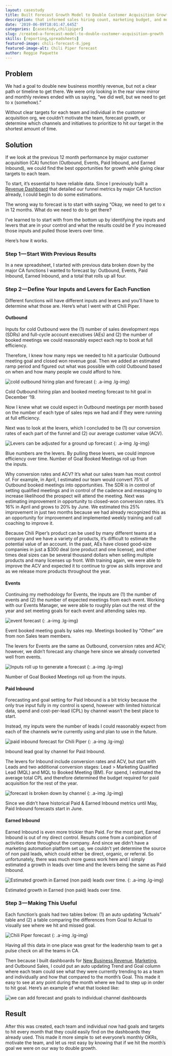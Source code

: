 ```yaml
---
layout: casestudy
title: Built Forecast Growth Model to Double Customer Acquisition Growth
description: that informed sales hiring count, marketing budget, and monthly goals for the customer acquisition team.
date: '2019-06-09T18:01:47.645Z'
categories: [casestudy,chilipiper]
slug: /created-a-forecast-model-to-double-customer-acquisition-growth
skills: [reporting,spreadsheets]
featured-image: chili-forecast-8.jpeg
featured-image-alt: Chili Piper forecast
author: Reggie Paquette
---
```


## Problem

We had a goal to double new business monthly revenue, but not a clear path or timeline to get there. We were only looking in the rear view mirror and monthly reviews ended with us saying, “we did well, but we need to get to x (somehow).”

Without clear targets for each team and individual in the customer acquisition org, we couldn’t motivate the team, forecast growth, or determine which channels and initiatives to prioritize to hit our target in the shortest amount of time.

## Solution

If we look at the previous 12 month performance by major customer acquisition (CA) function (Outbound, Events, Paid Inbound, and Earned Inbound), we could find the best opportunities for growth while giving clear targets to each team.

To start, it’s essential to have reliable data. Since I previously built a [Revenue Dashboard](/automating-new-business-revenue-reporting-into-google-sheets) that detailed our funnel metrics by major CA function already, I could begin to do some estimations.

The wrong way to forecast is to start with saying “Okay, we need to get to x in 12 months. What do we need to do to get there?

I‘ve learned to to start with from the bottom up by identifying the inputs and levers that are in your control and what the results could be if you increased those inputs and pulled those levers over time.

Here’s how it works.

### Step 1 — Start With Previous Results

In a new spreadsheet, I started with previous data broken down by the major CA functions I wanted to forecast by: Outbound, Events, Paid Inbound, Earned Inbound, and a total that rolls up all four.

### Step 2 — Define Your Inputs and Levers for Each Function

Different functions will have different inputs and levers and you’ll have to determine what those are. Here’s what I went with at Chili Piper.

#### Outbound

Inputs for cold Outbound were the (1) number of sales development reps (SDRs) and full-cycle account executives (AEs) and (2) the number of booked meetings we could reasonably expect each rep to book at full efficiency.

Therefore, I knew how many reps we needed to hit a particular Outbound meeting goal and closed won revenue goal. Then we added an estimated ramp period and figured out what was possible with cold Outbound based on when and how many people we could afford to hire.

![cold outbound hiring plan and forecast](/assets/images/chili-forecast-1.png)
{: .a-img .lg-img}

Cold Outbound hiring plan and booked meeting forecast to hit goal in December ‘19.

Now I knew what we could expect in Outbound meetings per month based on the number of each type of sales reps we had and if they were running at full efficiency.

Next was to look at the levers, which I concluded to be (1) our conversion rates of each part of the funnel and (2) our average customer value (ACV).

![Levers can be adjusted for a ground up forecast](/assets/images/chili-forecast-2.png)
{: .a-img .lg-img}

Blue numbers are the levers. By pulling these levers, we could improve efficiency over time. Number of Goal Booked Meetings roll up from the inputs.

Why conversion rates and ACV? It’s what our sales team has most control of. For example, in April, I estimated our team would convert 75% of Outbound booked meetings into opportunities. The SDR is in control of setting qualified meetings and in control of the cadence and messaging to increase likelihood the prospect will attend the meeting. Next was estimating improvement in opportunity to closed-won conversion rates. It’s 16% in April and grows to 20% by June. We estimated this 25% improvement in just two months because we had already recognized this as an opportunity for improvement and implemented weekly training and call coaching to improve it.

Because Chili Piper’s product can be used by many different teams at a company and we have a variety of products, it’s difficult to estimate the potential value of an account. In the past, AEs have closed good-size companies in just a $300 deal (one product and one license), and other times deal sizes can be several thousand dollars when selling multiple products and many licenses up front. With training again, we were able to improve the ACV and expected it to continue to grow as skills improve and as we release more products throughout the year.

#### Events

Continuing my methodology for Events, the inputs are (1) the number of events and (2) the number of expected meetings from each event. Working with our Events Manager, we were able to roughly plan out the rest of the year and set meeting goals for each event and attending sales rep.

![event forecast](/assets/images/chili-forecast-3.png)
{: .a-img .lg-img}

Event booked meeting goals by sales rep. Meetings booked by “Other” are from non Sales team members.

The levers for Events are the same as Outbound, conversion rates and ACV; however, we didn’t forecast any change here since we already converted well from events.

![Inputs roll up to generate a forecast](/assets/images/chili-forecast-4.png)
{: .a-img .lg-img}

Number of Goal Booked Meetings roll up from the inputs.

#### Paid Inbound

Forecasting and goal setting for Paid Inbound is a bit tricky because the only true input fully in my control is spend, however with limited historical data, spend and cost-per-lead (CPL) by channel wasn’t the best place to start.

Instead, my inputs were the number of leads I could reasonably expect from each of the channels we’re currently using and plan to use in the future.

![paid inbound forecast for Chili Piper](/assets/images/chili-forecast-5.png)
{: .a-img .lg-img}

Inbound lead goal by channel for Paid Inbound.

The levers for Inbound include conversion rates and ACV, but start with Leads and two additional conversion stages: Lead > Marketing Qualified Lead (MQL) and MQL to Booked Meeting (BM). For spend, I estimated the average total CPL and therefore determined the budget required for paid acquisition for the rest of the year.

![forecast is broken down by channel](/assets/images/chili-forecast-6.png)
{: .a-img .lg-img}

Since we didn’t have historical Paid & Earned Inbound metrics until May, Paid Inbound forecasts start in June.

#### Earned Inbound

Earned Inbound is even more trickier than Paid. For the most part, Earned Inbound is out of my direct control. Results come from a combination of activities done throughout the company. And since we didn’t have a marketing automation platform set up, we couldn’t yet determine the source of non paid leads, which could either be direct, organic, or referral. So unfortunately, there was much more guess work here and I simply estimated a growth in leads over time and the levers being the same as Paid Inbound.

![Estimated growth in Earned (non paid) leads over time.](/assets/images/chili-forecast-7.png)
{: .a-img .lg-img}

Estimated growth in Earned (non paid) leads over time.

### Step 3 — Making This Useful

Each function’s goals had two tables below: (1) an auto updating “Actuals” table and (2) a table comparing the differences from Goal to Actual to visually see where we hit and missed goal.

![Chili Piper forecast](/assets/images/chili-forecast-8.jpeg)
{: .a-img .lg-img}

Having all this data in one place was great for the leadership team to get a pulse check on all the teams in CA.

Then because I built dashboards for [New Business Revenue](/automating-new-business-revenue-reporting-into-google-sheets), [Marketing](/building-the-marketing-dashboard), and Outbound Sales, I could put an auto updating Trend and Goal column where each team could see what they were currently trending to as a team and individually and how that compared to the month’s Goal. This made it easy to see at any point during the month where we had to step up in order to hit goal. Here’s an example of what that looked like:

![we can add forecast and goals to individual channel dashboards](/assets/images/chili-forecast-9.jpeg)

## Result

After this was created, each team and individual now had goals and targets to hit every month that they could easily find on the dashboards they already used. This made it more simple to set everyone’s monthly OKRs, motivate the team, and let us rest easy by knowing that if we hit the month’s goal we were on our way to double growth.